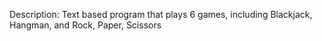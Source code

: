 Description: Text based program that plays 6 games, including Blackjack, Hangman, and Rock, Paper, Scissors
